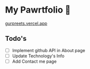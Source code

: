 # My Pawrtfolio 🐾

[gurpreets.vercel.app](https://gurpreets.vercel.app/)

## Todo's
- [ ] Implement github API in About page
- [ ] Update Technology's Info
- [ ] Add Contact me page
